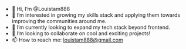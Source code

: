 - 👋 Hi, I’m @Louistam888
- 👀 I’m interested in growing my skills stack and applying
them towards improving the communities around me.
- 🌱 I’m currently looking to expand my tech stack beyond frontend.
- 💞️ I’m looking to collaborate on cool and exciting projects!
- 📫 How to reach me: louistam888@gmail.com

